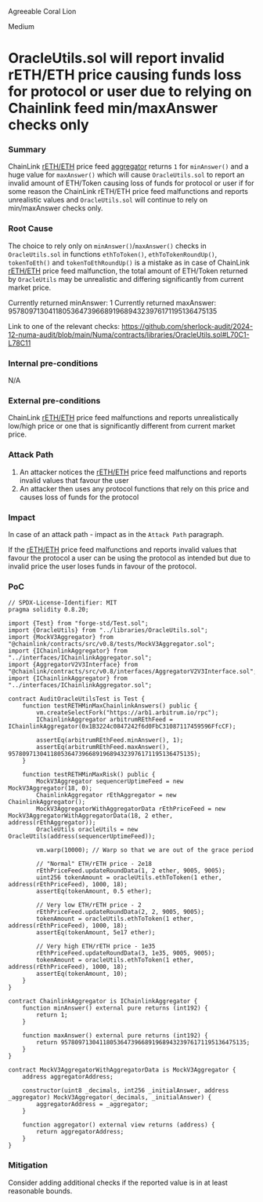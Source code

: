 Agreeable Coral Lion

Medium

# OracleUtils.sol will report invalid rETH/ETH price causing funds loss for protocol or user due to relying on Chainlink feed min/maxAnswer checks only

### Summary

ChainLink [rETH/ETH](https://data.chain.link/feeds/arbitrum/mainnet/reth-eth) price feed [aggregator](https://arbiscan.io/address/0x1B3224c0847242f6d0FbC31087117459596FfcCF) returns `1` for `minAnswer()` and a huge value for `maxAnswer()` which will cause `OracleUtils.sol` to report an invalid amount of ETH/Token causing loss of funds for protocol or user if for some reason the ChainLink rETH/ETH price feed malfunctions and reports unrealistic values and `OracleUtils.sol` will continue to rely on min/maxAnswer checks only.

### Root Cause

The choice to rely only on `minAnswer()`/`maxAnswer()` checks in `OracleUtils.sol` in functions `ethToToken()`, `ethToTokenRoundUp()`, `tokenToEth()` and `tokenToEthRoundUp()` is a mistake as in case of ChainLink [rETH/ETH](https://data.chain.link/feeds/arbitrum/mainnet/reth-eth) price feed malfunction, the total amount of ETH/Token returned by `OracleUtils` may be unrealistic and differing significantly from current market price.

Currently returned minAnswer: 1
Currently returned maxAnswer: 95780971304118053647396689196894323976171195136475135

Link to one of the relevant checks: https://github.com/sherlock-audit/2024-12-numa-audit/blob/main/Numa/contracts/libraries/OracleUtils.sol#L70C1-L78C11

### Internal pre-conditions

N/A

### External pre-conditions

ChainLink [rETH/ETH](https://data.chain.link/feeds/arbitrum/mainnet/reth-eth) price feed malfunctions and reports unrealistically low/high price or one that is significantly different from current market price.

### Attack Path

1. An attacker notices the [rETH/ETH](https://data.chain.link/feeds/arbitrum/mainnet/reth-eth) price feed malfunctions and reports invalid values that favour the user
2. An attacker then uses any protocol functions that rely on this price and causes loss of funds for the protocol

### Impact

In case of an attack path - impact as in the `Attack Path` paragraph.

If the [rETH/ETH](https://data.chain.link/feeds/arbitrum/mainnet/reth-eth) price feed malfunctions and reports invalid values that favour the protocol a user can be using the protocol as intended but due to invalid price the user loses funds in favour of the protocol.

### PoC

```solidity
// SPDX-License-Identifier: MIT
pragma solidity 0.8.20;

import {Test} from "forge-std/Test.sol";
import {OracleUtils} from "../libraries/OracleUtils.sol";
import {MockV3Aggregator} from "@chainlink/contracts/src/v0.8/tests/MockV3Aggregator.sol";
import {IChainlinkAggregator} from "../interfaces/IChainlinkAggregator.sol";
import {AggregatorV2V3Interface} from "@chainlink/contracts/src/v0.8/interfaces/AggregatorV2V3Interface.sol";
import {IChainlinkAggregator} from "../interfaces/IChainlinkAggregator.sol";

contract AuditOracleUtilsTest is Test {
    function testRETHMinMaxChainlinkAnswers() public {
        vm.createSelectFork("https://arb1.arbitrum.io/rpc");
        IChainlinkAggregator arbitrumREthFeed = IChainlinkAggregator(0x1B3224c0847242f6d0FbC31087117459596FfcCF);

        assertEq(arbitrumREthFeed.minAnswer(), 1);
        assertEq(arbitrumREthFeed.maxAnswer(), 95780971304118053647396689196894323976171195136475135);
    }

    function testRETHMinMaxRisk() public {
        MockV3Aggregator sequencerUptimeFeed = new MockV3Aggregator(18, 0);
        ChainlinkAggregator rEthAggregator = new ChainlinkAggregator();
        MockV3AggregatorWithAggregatorData rEthPriceFeed = new MockV3AggregatorWithAggregatorData(18, 2 ether, address(rEthAggregator));
        OracleUtils oracleUtils = new OracleUtils(address(sequencerUptimeFeed));

        vm.warp(10000); // Warp so that we are out of the grace period

        // "Normal" ETH/rETH price - 2e18
        rEthPriceFeed.updateRoundData(1, 2 ether, 9005, 9005);
        uint256 tokenAmount = oracleUtils.ethToToken(1 ether, address(rEthPriceFeed), 1000, 18);
        assertEq(tokenAmount, 0.5 ether);

        // Very low ETH/rETH price - 2
        rEthPriceFeed.updateRoundData(2, 2, 9005, 9005);
        tokenAmount = oracleUtils.ethToToken(1 ether, address(rEthPriceFeed), 1000, 18);
        assertEq(tokenAmount, 5e17 ether);

        // Very high ETH/rETH price - 1e35
        rEthPriceFeed.updateRoundData(3, 1e35, 9005, 9005);
        tokenAmount = oracleUtils.ethToToken(1 ether, address(rEthPriceFeed), 1000, 18);
        assertEq(tokenAmount, 10);
    }
}

contract ChainlinkAggregator is IChainlinkAggregator {
    function minAnswer() external pure returns (int192) {
        return 1;
    }

    function maxAnswer() external pure returns (int192) {
        return 95780971304118053647396689196894323976171195136475135;
    }
}

contract MockV3AggregatorWithAggregatorData is MockV3Aggregator {
    address aggregatorAddress;

    constructor(uint8 _decimals, int256 _initialAnswer, address _aggregator) MockV3Aggregator(_decimals, _initialAnswer) {
        aggregatorAddress = _aggregator;
    }

    function aggregator() external view returns (address) {
        return aggregatorAddress;
    }
}

```

### Mitigation

Consider adding additional checks if the reported value is in at least reasonable bounds.